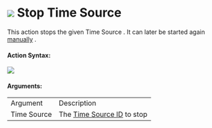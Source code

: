#  ![](https://gms.magecorn.com/Manual/assets/Images/Scripting_Reference/Drag_And_Drop/Reference/Time_Sources/Action_Icons/Stop_Time_Source.png) Stop Time Source

This action stops the given Time Source . It can later be started again
[manually](Start_Time_Source) .

#### Action Syntax:

  
![](https://gms.magecorn.com/Manual/assets/Images/Scripting_Reference/Drag_And_Drop/Reference/Time_Sources/Action_Syntax/Stop_Time_Source.png)  

#### Arguments:

|             |                                                                                                                  |
|-------------|------------------------------------------------------------------------------------------------------------------|
| Argument    | Description                                                                                                      |
| Time Source | The [Time Source ID](../../../../GameMaker_Language/GML_Reference/Time_Sources/time_source_create) to stop   |
